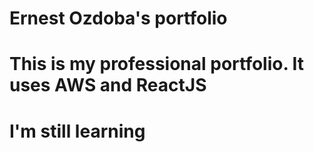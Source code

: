 # Ernest Ozdoba's portfolio
# This is my professional portfolio. It uses AWS and ReactJS
# I'm still learning
